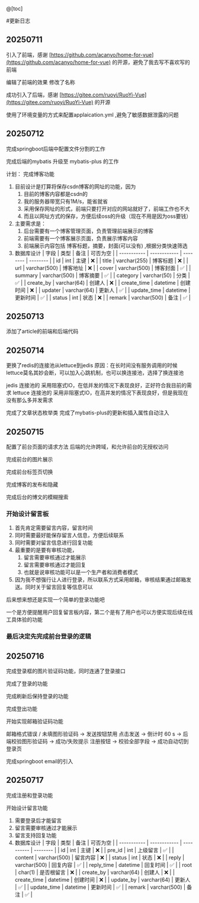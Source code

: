 @[toc]

#更新日志

## 20250711
引入了前端，感谢 [https://github.com/acanyo/home-for-vue](https://github.com/acanyo/home-for-vue) 的开源，避免了我去写不喜欢写的前端


编辑了前端的效果 修改了名称

成功引入了后端，感谢 [https://gitee.com/ruoyi/RuoYi-Vue](https://gitee.com/ruoyi/RuoYi-Vue) 的开源

使用了环境变量的方式来配置applaication.yml ,避免了敏感数据泄露的问题

## 20250712

完成springboot后端中配置文件分割的工作

完成后端的mybatis 升级至 mybatis-plus 的工作

计划： 完成博客功能

1. 目前设计是打算将保存csdn博客的网址的功能，因为
   1. 目前的博客内容都是csdn的
   2. 我的服务器带宽只有1M/s，能省就省
   3. 采用保存网址的形式，前端只要打开对应的网站就好了，前端工作也不大
   4. 而且以网址方式的保存，方便后续oss的升级（现在不用是因为oss要钱）
2. 主要需求是：
   1. 后台需要有一个博客管理页面，负责管理前端展示的博客
   2. 前端需要有一个博客展示页面，负责展示博客内容
   3. 前端展示内容包括 博客标题，摘要，封面(可以没有) ,根据分类快速筛选
3. 数据库设计
   | 字段        | 类型         | 备注     | 可否为空 |
   | ----------- | ------------ | -------- | -------- |
   | id          | int          | 主键     | ❌        |
   | title       | varchar(255) | 博客标题 | ❌        |
   | url         | varchar(500) | 博客地址 | ❌        |
   | cover       | varchar(500) | 博客封面 | ✅        |
   | summary     | varchar(500) | 博客摘要 | ✅        |
   | category    | varchar(50)  | 分类     | ✅        |
   | create_by   | varchar(64)  | 创建人   | ❌        |
   | create_time | datetime     | 创建时间 | ❌        |
   | updater     | varchar(64)  | 更新人   | ✅        |
   | update_time | datetime     | 更新时间 | ✅        |
   | status      | int          | 状态     | ❌        |
   | remark      | varchar(500) | 备注     | ✅        |


## 20250713

添加了article的前端和后端代码

## 20250714

更换了redis的连接池从lettuce到jedis
原因：在长时间没有服务调用的时候lettuce莫名其妙会断，可以加入心跳机制，也可以换连接池，选择了换连接池

jedis 连接池的 采用阻塞式IO，在低并发的情况下表现良好，正好符合我目前的需求
lettuce 连接池的 采用非阻塞式IO，在高并发的情况下表现良好，但是我现在没有那么多并发需求


完成了文章状态枚举类
完成了mybatis-plus的更新和插入属性自动注入

## 20250715

配置了前台页面的请求方法
后端的允许跨域，和允许前台的无授权访问

完成前台的图片展示

完成前台标签页切换

完成博客的发布和隐藏

完成后台的博文的模糊搜索

### 开始设计留言板
1. 首先肯定需要留言内容，留言时间
2. 同时需要最好能保存留言人信息，方便后续联系
3. 同时需要对留言信息进行回复功能
4. 最重要的是要有审核功能，
   1. 留言需要审核通过才能展示
   2. 留言需要审核通过才能回复
   3. 也就是说审核功能可以是一个生产者和消费者模式
5. 因为我不想强行让人进行登录，所以联系方式采用邮箱，审核结果通过邮箱发送。同时关于留言回复等信息可以

后来想来想还是实现一个简单的登录功能吧

一个是方便提醒用户回复留言板内容，第二个是有了用户也可以方便实现后续在线工具体验的功能

### 最后决定先完成前台登录的逻辑


## 20250716

完成登录框的图片验证码功能，同时连通了登录接口

完成了登录的功能

完成刷新后保持登录的功能

完成登出功能


开始实现邮箱验证码功能

邮箱格式错误 / 未填图形验证码 → 发送按钮禁用
点击发送 → 倒计时 60 s → 后端校验图形验证码 → 成功/失败提示
注册按钮 → 校验全部字段 → 成功自动切到登录页

完成springboot email的引入


## 20250717

完成注册和登录功能


开始设计留言功能

1. 需要登录后才能留言
2. 留言需要审核通过才能展示
3. 留言支持回复功能
4. 数据库设计
   | 字段        | 类型         | 备注       | 可否为空 |
   | ----------- | ------------ | ---------- | -------- |
   | id          | int          | 主键       | ❌        |
   | pre_id      | int          | 上级留言   | ✅        |
   | content     | varchar(500) | 留言内容   | ❌        |
   | status      | int          | 状态       | ❌        |
   | reply       | varchar(500) | 回复内容   | ✅        |
   | reply_time  | datetime     | 回复时间   | ✅        |
   | root        | char(1)      | 是否根留言 | ❌        |
   | create_by   | varchar(64)  | 创建人     | ❌        |
   | create_time | datetime     | 创建时间   | ❌        |
   | update_by   | varchar(64)  | 更新人     | ✅        |
   | update_time | datetime     | 更新时间   | ✅        |
   | remark      | varchar(500) | 备注       | ✅        |
